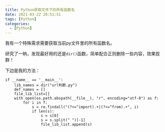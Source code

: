 ```yaml
---
title: Python获取文件下的所有函数名
date: 2021-03-22 20:51:51
tags: [Python]
categories: 
  - [Python]
---
```

我有一个特殊需求需要获取当前py文件里的所有函数名。

<!-- more -->

研究了一晌，发现最好用的还是`dir()`函数，简单配合正则删除一些内容，效果拔群！

下边是我的方法：

```
if __name__ == '__main__':
    lib_names = dir("url判断.py")
    def_names = []
    file_lib_list=[]
    with open(os.path.abspath(__file__), "r", encoding="utf-8") as f:
        for i in f:
            s = re.findall("(?<=^import).+|(?<=^from).+", i)
            if len(s):
                s = s[0]
                s = s.split(" ")[-1]
                file_lib_list.append(s)
```